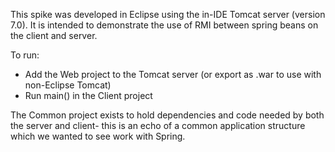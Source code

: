 This spike was developed in Eclipse using the in-IDE Tomcat server (version 7.0). It is intended to demonstrate the use of RMI between spring beans on the client and server. 

To run:
- Add the Web project to the Tomcat server (or export as .war to use with non-Eclipse Tomcat)
- Run main() in the Client project

The Common project exists to hold dependencies and code needed by both the server and client- this is an echo of a common application structure which we wanted to see work with Spring. 